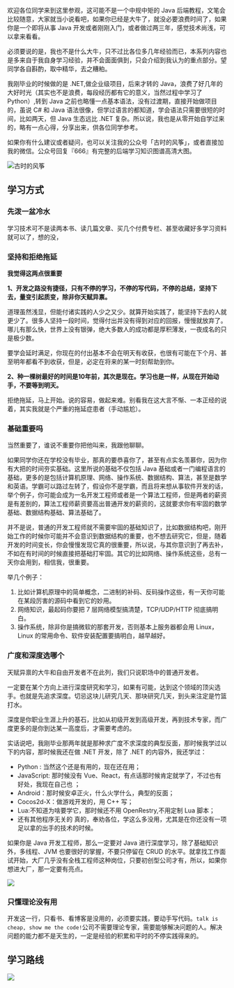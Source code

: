 
欢迎各位同学来到这里参观，这可能不是一个中规中矩的 Java 后端教程，文笔会比较随意，大家就当小说看吧，如果你已经是大牛了，就没必要浪费时间了，如果你是一个即将从事 Java 开发或者刚刚入门，或者做过两三年，感觉技术尚浅，可以拿来看看。

必须要说的是，我也不是什么大牛，只不过比各位多几年经验而已，本系列内容也是多来自于我自身学习经验，并不会面面俱到，只会介绍到我认为的重点部分。望同学各自斟酌，取中精华，去之糟粕。

我刚毕业的时候做的是 .NET,做企业级项目，后来才转的 Java，浪费了好几年的大好时光（其实也不是浪费，每段经历都有它的意义，当然过程中学习了 Python）,转到 Java 之前也略懂一点基本语法，没有过渡期，直接开始做项目的，虽说 C# 和 Java 语法很像，但学过语言的都知道，学会语法只需要很短的时间，比如两天，但 Java 生态远比 .NET 复杂。所以说，我也是从零开始自学过来的，略有一点心得，分享出来，供各位同学参考。

如果你有什么建议或者疑问，也可以关注我的公众号「古时的风筝」，或者直接加我的微信。公众号回复『666』有完整的后端学习知识图谱高清大图。

![古时的风筝](https://tva1.sinaimg.cn/large/007S8ZIlly1gfd6gx54haj314z0npafp.jpg)

## 学习方式

### 先泼一盆冷水

学习技术可不是读两本书、读几篇文章、买几个付费专栏、甚至收藏好多学习资料就可以了，想的没，

### 坚持和拒绝拖延

**我觉得这两点很重要**

**1、开发之路没有捷径，只有不停的学习，不停的写代码，不停的总结，坚持下去，量变引起质变，除非你天赋异禀。**

道理虽然浅显，但能付诸实践的人少之又少。就算开始实践了，能坚持下去的人就更少了。很多人坚持一段时间，觉得付出并没有得到对应的回报，慢慢就放弃了。哪儿有那么快，世界上没有银弹，绝大多数人的成功都是厚积薄发，一夜成名的只是极少数。

要学会延时满足，你现在的付出基本不会在明天有收获，也很有可能在下个月、甚至明年都看不到收获，但是，必定在将来的某一时刻帮助到你。

**2、种一棵树最好的时间是10年前，其次是现在。学习也是一样，从现在开始动手，不要等到明天。**

拒绝拖延，马上开始。说的容易，做起来难。别看我在这大言不惭、一本正经的说着，其实我就是个严重的拖延症患者（手动尴尬）。


### 基础重要吗

当然重要了，谁说不重要你把他叫来，我跟他聊聊。

如果同学你还在学校没有毕业，那真的要恭喜你了，甚至有点实名羡慕你，因为你有大把的时间夯实基础。这里所说的基础不仅包括 Java 基础或者一门编程语言的基础，更多的是包括计算机原理、网络、操作系统、数据结构、算法，甚至是数学和英语。学霸可以路过左转了，假设你不是学霸，而且将来想从事软件开发的话，举个例子，你可能会成为一名开发工程师或者是一个算法工程师，但是两者的薪资是有差别的，算法工程师薪资要高出普通开发的薪资的，这就要求你有牢固的数学基础、数据结构基础、算法基础了。

并不是说，普通的开发工程师就不需要牢固的基础知识了，比如数据结构吧，刚开始工作的时候你可能并不会意识到数据结构的重要，也不想去研究它，但是，随着开发的时间变长，你会慢慢发现它真的很重要，所以说，与其你意识到了再去补，不如在有时间的时候直接把基础打牢固。其它的比如网络、操作系统这些，总有一天你会用到，相信我，很重要。

举几个例子：
1. 比如计算机原理中的简单概念，二进制的补码、反码操作这些，有一天你可能在某段厉害的源码中看到它的妙用。
2. 网络知识，最起码你要把 7 层网络模型搞清楚，TCP/UDP/HTTP 彻底搞明白。
3. 操作系统，除非你是搞微软的那套开发，否则基本上服务器都会用 Linux，Linux 的常用命令、软件安装配置要搞明白，越早越好。


### 广度和深度选哪个
天赋异禀的大牛和自由开发者不在此列，我们只说职场中的普通开发者。

一定要在某个方向上进行深度研究和学习，如果有可能，达到这个领域的顶尖选手。也就是先追求深度。切忌这块儿研究几天、那块研究几天，到头来注定是竹篮打水。

深度是你职业生涯上升的基石，比如从初级开发到高级开发，再到技术专家，而广度更多的是你到达某一高度后，才需要考虑的。

实话说吧，我刚毕业那两年就是那种求广度不求深度的典型反面，那时候我学过以下的内容，那时候我还在做 .NET 开发，除了 .NET 的内容外，我还学过：
- Python : 当然这个还是有用的，现在还在用；
- JavaScript: 那时候没有 Vue、React，有点话那时候肯定就学了，不过也有好处，我现在自己也 ；
- Android：那时候安卓正火，什么火学什么，典型的反面；
- Cocos2d-X：做游戏开发的，用 C++ 写；
- Lua:不知道为啥要学它，那时候还不用 OpenRestry,不用定制 Lua 脚本；
- 还有其他程序无关的
真的，奉劝各位，学这么多没用，尤其是在你还没有一项足以拿的出手的技术的时候。

如果你是 Java 开发工程师，那么一定要对 Java 进行深度学习，除了基础知识外，多线程、JVM 也要很好的掌握，不要只停留在 CRUD 的水平。就拿找工作面试开始，大厂几乎没有全栈工程师这种岗位，只要初创型公司才有，所以，如果你想进大厂，那一定要有亮点。

![](https://tva1.sinaimg.cn/large/007S8ZIlly1ggbc6m6mkmj30u00v7aeq.jpg)



### 只懂理论没有用

开发这一行，只看书、看博客是没用的，必须要实践，要动手写代码。`talk is cheap, show me the code!`公司不需要理论专家，需要能够解决问题的人。解决问题的能力都不是天生的，一定是经验的积累和平时的不停实践得来的。


## 学习路线

![](https://tva1.sinaimg.cn/large/007S8ZIlly1gfohpn7op8j30u07mfb29.jpg)